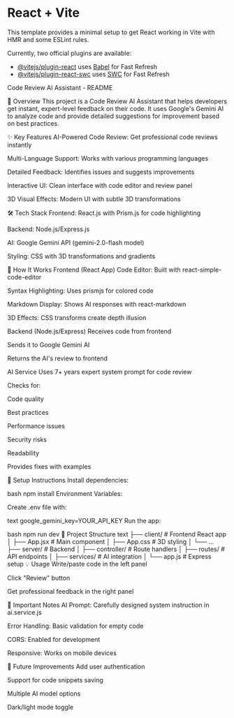 # React + Vite

This template provides a minimal setup to get React working in Vite with HMR and some ESLint rules.

Currently, two official plugins are available:

- [@vitejs/plugin-react](https://github.com/vitejs/vite-plugin-react/blob/main/packages/plugin-react/README.md) uses [Babel](https://babeljs.io/) for Fast Refresh
- [@vitejs/plugin-react-swc](https://github.com/vitejs/vite-plugin-react-swc) uses [SWC](https://swc.rs/) for Fast Refresh


Code Review AI Assistant - README

📌 Overview
This project is a Code Review AI Assistant that helps developers get instant, expert-level feedback on their code. It uses Google's Gemini AI to analyze code and provide detailed suggestions for improvement based on best practices.

✨ Key Features
AI-Powered Code Review: Get professional code reviews instantly

Multi-Language Support: Works with various programming languages

Detailed Feedback: Identifies issues and suggests improvements

Interactive UI: Clean interface with code editor and review panel

3D Visual Effects: Modern UI with subtle 3D transformations

🛠️ Tech Stack
Frontend: React.js with Prism.js for code highlighting

Backend: Node.js/Express.js

AI: Google Gemini API (gemini-2.0-flash model)

Styling: CSS with 3D transformations and gradients

🚀 How It Works
Frontend (React App)
Code Editor: Built with react-simple-code-editor

Syntax Highlighting: Uses prismjs for colored code

Markdown Display: Shows AI responses with react-markdown

3D Effects: CSS transforms create depth illusion

Backend (Node.js/Express)
Receives code from frontend

Sends it to Google Gemini AI

Returns the AI's review to frontend

AI Service
Uses 7+ years expert system prompt for code review

Checks for:

Code quality

Best practices

Performance issues

Security risks

Readability

Provides fixes with examples

🔧 Setup Instructions
Install dependencies:

bash
npm install
Environment Variables:

Create .env file with:

text
google_gemini_key=YOUR_API_KEY
Run the app:

bash
npm run dev
🌟 Project Structure
text
├── client/               # Frontend React app
│   ├── App.jsx           # Main component
│   ├── App.css           # 3D styling
│   └── ...              
├── server/               # Backend
│   ├── controller/       # Route handlers
│   ├── routes/           # API endpoints
│   ├── services/         # AI integration
│   └── app.js            # Express setup
💡 Usage
Write/paste code in the left panel

Click "Review" button

Get professional feedback in the right panel

📌 Important Notes
AI Prompt: Carefully designed system instruction in ai.service.js

Error Handling: Basic validation for empty code

CORS: Enabled for development

Responsive: Works on mobile devices

🚀 Future Improvements
Add user authentication

Support for code snippets saving

Multiple AI model options

Dark/light mode toggle
